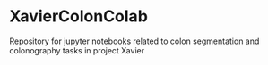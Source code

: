 # XavierColonColab
Repository for jupyter notebooks related to colon segmentation and colonography tasks in project Xavier

